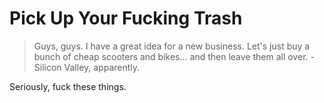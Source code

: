 # Pick Up Your Fucking Trash

> Guys, guys. I have a great idea for a new business. Let's just buy a bunch of cheap scooters and bikes... and then leave them all over. - Silicon Valley, apparently.

Seriously, fuck these things.
